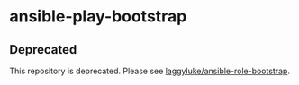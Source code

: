 ansible-play-bootstrap
======================

Deprecated
----------

This repository is deprecated.
Please see [laggyluke/ansible-role-bootstrap](https://github.com/laggyluke/ansible-role-bootstrap).
